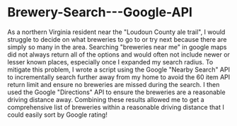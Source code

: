 # Brewery-Search---Google-API

As a northern Virginia resident near the "Loudoun County ale trail", I would struggle to decide on what breweries to go to or try next because there are simply so many in the area. Searching "breweries near me" in google maps did not always return all of the options and would often not include newer or lesser known places, especially once I expanded my search radius. To mitigate this problem, I wrote a script using the Google "Nearby Search" API to incrementally search further away from my home to avoid the 60 item API return limit and ensure no breweries are missed during the search. I then used the Google "Directions" API to ensure the breweries are a reasonable driving distance away. Combining these results allowed me to get a comprehensive list of breweries within a reasonable driving distance that I could easily sort by Google rating! 
